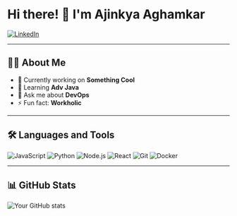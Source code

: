 # Hi there! 👋 I'm Ajinkya Aghamkar  

[![LinkedIn]([https://img.shields.io/badge/LinkedIn-blue?style=flat-square&logo=linkedin)](https://www.linkedin.com/in/your-profile](https://www.linkedin.com/in/ajinkya-aghamkar/))

---

## 👨‍💻 About Me
- 🔭 Currently working on **Something Cool**
- 🌱 Learning **Adv Java** 
- 💬 Ask me about **DevOps**
- ⚡ Fun fact: **Workholic**
  
---

## 🛠️ Languages and Tools

![JavaScript](https://img.shields.io/badge/-JavaScript-F7DF1E?style=flat&logo=javascript&logoColor=black)
![Python](https://img.shields.io/badge/-Python-3776AB?style=flat&logo=python&logoColor=white)
![Node.js](https://img.shields.io/badge/-Node.js-339933?style=flat&logo=nodedotjs&logoColor=white)
![React](https://img.shields.io/badge/-React-61DAFB?style=flat&logo=react&logoColor=black)
![Git](https://img.shields.io/badge/-Git-F05032?style=flat&logo=git&logoColor=white)
![Docker](https://img.shields.io/badge/-Docker-2496ED?style=flat&logo=docker&logoColor=white)

---

## 📊 GitHub Stats

![Your GitHub stats](https://github-readme-stats.vercel.app/api?username=avaghamkar&show_icons=true&theme=radical)
